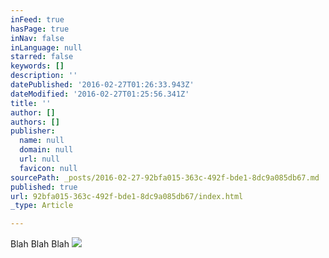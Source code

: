 ```yaml
---
inFeed: true
hasPage: true
inNav: false
inLanguage: null
starred: false
keywords: []
description: ''
datePublished: '2016-02-27T01:26:33.943Z'
dateModified: '2016-02-27T01:25:56.341Z'
title: ''
author: []
authors: []
publisher:
  name: null
  domain: null
  url: null
  favicon: null
sourcePath: _posts/2016-02-27-92bfa015-363c-492f-bde1-8dc9a085db67.md
published: true
url: 92bfa015-363c-492f-bde1-8dc9a085db67/index.html
_type: Article

---
```

Blah Blah Blah
![](https://the-grid-user-content.s3-us-west-2.amazonaws.com/22b4b60f-7045-4f55-a07b-c4687156ce49.jpg)